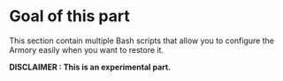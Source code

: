 # Goal of this part
This section contain multiple Bash scripts that allow you to configure the Armory easily when you want to restore it.

**DISCLAIMER : This is an experimental part.**
